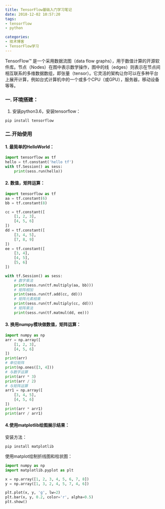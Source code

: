```yaml
---
title: TensorFlow基础入门学习笔记
date: 2018-12-02 10:57:20
tags:
- tensorflow
- python

categories:
- 技术博客
- TensorFlow学习
---
```


TensorFlow™ 是一个采用数据流图（data flow graphs），用于数值计算的开源软件库。节点（Nodes）在图中表示数学操作，图中的线（edges）则表示在节点间相互联系的多维数据数组，即张量（tensor）。它灵活的架构让你可以在多种平台上展开计算，例如台式计算机中的一个或多个CPU（或GPU），服务器，移动设备等等。
<!--more-->

### 一. 环境搭建：
1. 安装python3.6，安装tensorflow：
``` shell
pip install tensorflow
```

### 二.开始使用
#### 1. 最简单的HelloWorld：
``` python
import tensorflow as tf
hello = tf.constant('hello tf')
with tf.Session() as sess:
    print(sess.run(hello))
```

#### 2. 数值，矩阵运算：
``` python 
import tensorflow as tf
aa = tf.constant(6)
bb = tf.constant(8)

cc = tf.constant([
    [1, 2, 3],
    [4, 5, 6]
])
dd = tf.constant([
    [3, 4, 5],
    [7, 8, 9]
])
ee = tf.constant([
    [3, 4],
    [4, 5],
    [5, 6]
])

with tf.Session() as sess:
    # 数字乘法
    print(sess.run(tf.multiply(aa, bb)))
    # 矩阵相加
    print(sess.run(tf.add(cc, dd)))
    # 矩阵元素相乘
    print(sess.run(tf.multiply(cc, dd)))
    # 矩阵乘法
    print(sess.run(tf.matmul(dd, ee)))
```

#### 3. 换用numpy模块做数值，矩阵运算：
``` python
import numpy as np
arr = np.array([
    [1, 2, 3],
    [4, 5, 6]
])
print(arr)
# 单位矩阵
print(np.ones([3, 4]))
# 与数字运算
print(arr * 3)
print(arr / 2)
# 与矩阵运算
arr1 = np.array([
    [3, 4, 5],
    [4, 5, 6]
])
print(arr * arr1)
print(arr / arr1)
```

#### 4.使用matplotlib绘图展示结果：
安装方法：
``` shell
pip install matplotlib
```

使用matplot绘制折线图和柱状图：
``` python
import numpy as np
import matplotlib.pyplot as plt

x = np.array([1, 2, 3, 4, 5, 6, 7, 8])
y = np.array([1, 3, 2, 4, 5, 7, 4, 6])

plt.plot(x, y, 'g', lw=2)
plt.bar(x, y, 0.2, color='r', alpha=0.5)
plt.show()
```
